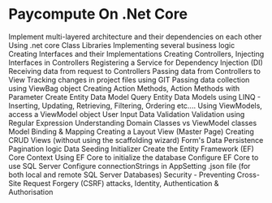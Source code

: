 # Paycompute On .Net Core

Implement multi-layered architecture and their dependencies on each other
 Using .net core Class Libraries
Implementing several business logic
Creating Interfaces and their Implementations
Creating Controllers, Injecting Interfaces in Controllers
Registering a Service for Dependency Injection (DI)
Receiving data from request to Controllers
Passing data from Controllers to View
Tracking changes in project files using GIT
Passing data collection using ViewBag object
Creating Action Methods, Action Methods with Parameter
Create Entity Data Model
Query Entity Data Models using LINQ - Inserting, Updating, Retrieving, Filtering, Ordering etc....
Using ViewModels, access a ViewModel object
User Input Data Validation
Validation using Regular Expression
Understanding Domain Classes vs ViewModel classes
Model Binding & Mapping
Creating a Layout View (Master Page)
Creating CRUD Views (without using the scaffolding wizard)
Form's Data Persistence
Pagination logic
Data Seeding Initializer
Create the Entity Framework (EF) Core Context
Using EF Core to initialize the database
Configure EF Core to use SQL Server
Configure connectionStrings in AppSetting .json file (for both local and remote SQL Server Databases)
Security - Preventing Cross-Site Request Forgery (CSRF) attacks, Identity, Authentication & Authorisation
